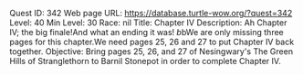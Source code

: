 Quest ID: 342
Web page URL: https://database.turtle-wow.org/?quest=342
Level: 40
Min Level: 30
Race: nil
Title: Chapter IV
Description: Ah Chapter IV; the big finale!And what an ending it was! $b$bWe are only missing three pages for this chapter.We need pages 25, 26 and 27 to put Chapter IV back together.
Objective: Bring pages 25, 26, and 27 of Nesingwary's The Green Hills of Stranglethorn to Barnil Stonepot in order to complete Chapter IV.
